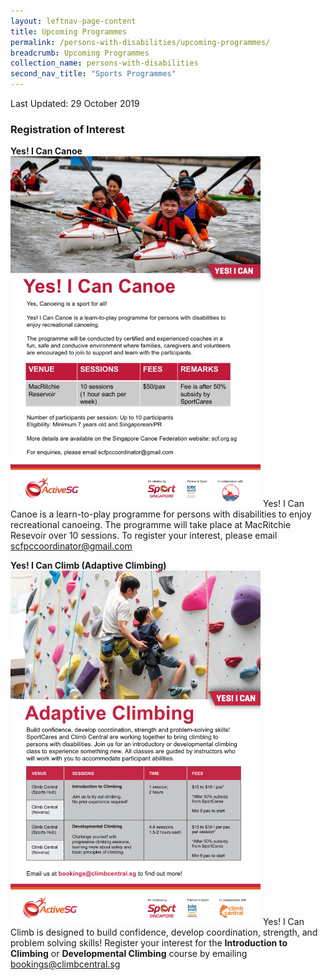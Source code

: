 ```yaml
---
layout: leftnav-page-content
title: Upcoming Programmes
permalink: /persons-with-disabilities/upcoming-programmes/
breadcrumb: Upcoming Programmes
collection_name: persons-with-disabilities
second_nav_title: "Sports Programmes"
---
```


Last Updated: 29 October 2019

### Registration of Interest

**Yes! I Can Canoe**
<img src="/images/YIC-Canoe.jpg" alt="Image" height="" width="400" alt="Yes! I Can Canoe Registration of Interest Information">
Yes! I Can Canoe is a learn-to-play programme for persons with disabilities to enjoy recreational canoeing. The programme will take place at MacRitchie Resevoir over 10 sessions. To register your interest, please email scfpccoordinator@gmail.com

**Yes! I Can Climb (Adaptive Climbing)**
<img src="/images/YIC-Climbing.jpg" alt="Image" height="" width="400" alt="Yes! I Can Climb Registration of Interest Information">
Yes! I Can Climb is designed to build confidence, develop coordination, strength, and problem solving skills! Register your interest for the **Introduction to Climbing** or **Developmental Climbing** course by emailing bookings@climbcentral.sg
